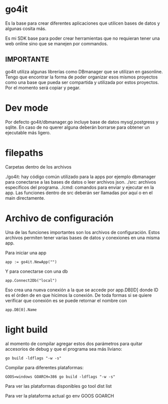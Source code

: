 # go4it

Es la base para crear diferentes aplicaciones que utilicen bases de datos y algunas cosita más.

Es mi SDK base para poder crear herramientas que no requieran tener una web online sino que se manejen por commandos.

## IMPORTANTE

go4it utiliza algunas librerías como DBmanager que se utilizan en gasonline. Tengo que encontrar la forma de poder organizar esos mismos proyectos como una base que pueda ser compartida y utilizada por estos proyectos. Por el momento será copiar y pegar.

# Dev mode

Por defecto go4it/dbmanager.go incluye base de datos mysql,postgress y sqlite. En caso de no querer alguna deberán borrarse para obtener un ejecutable más ligero.

# filepaths

Carpetas dentro de los archivos

./go4it: hay código común utilizado para la apps por ejemplo dbmanager para conectarse a las bases de datos o leer archivos json.
./src: archivos específicos del programa.
./cmd: comandos para enviar y ejecutar en la app. Las funciones dentro de src deberán ser llamadas por aquí o en el main directamente.

# Archivo de configuración

Una de las funciones importantes son los archivos de configuración. Estos archivos permiten tener varias bases de datos y conexiones en una misma app.

Para iniciar una app

    app := go4it.NewApp("")

Y para conectarse con una db

    app.Connect2Db("local")

Eso crea una nueva conexión a la que se accede por app.DB[ID] donde ID es el órden de en que hicimos la conexión. De toda formas si se quiere verificar que conexión es se puede retornar el nombre con

    app.DB[0].Name



# light build

al momento de compilar agregar estos dos parámetros para quitar accesorios de debug y que el programa sea más liviano:

    go build -ldflags "-w -s"

Compilar para diferentes plataformas:

    GOOS=windows GOARCH=386 go build -ldflags "-w -s"

Para ver las plataformas disponibles
    go tool dist list

Para ver la plataforma actual
    go env GOOS GOARCH